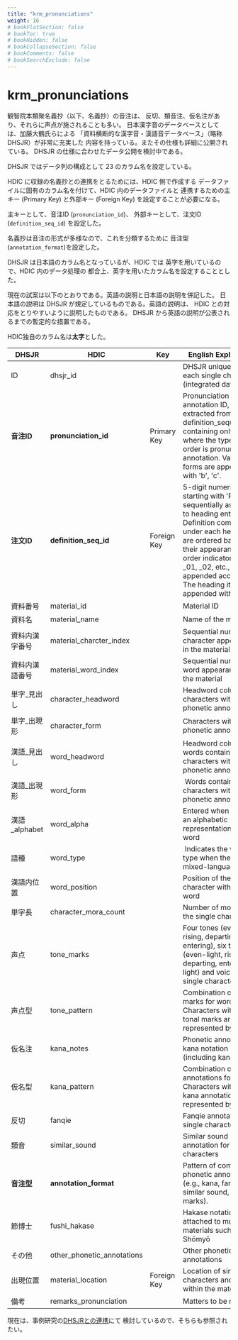 ```yaml
---
title: "krm_pronunciations"
weight: 16
# bookFlatSection: false
# bookToc: true
# bookHidden: false
# bookCollapseSection: false
# bookComments: false
# bookSearchExclude: false
---
```


# krm_pronunciations


観智院本類聚名義抄（以下、名義抄）の音注は、
反切、類音注、仮名注があり、それらに声点が施されることも多い。
日本漢字音のデータベースとしては、加藤大鶴氏らによる
「資料横断的な漢字音・漢語音データベース」（略称 DHSJR）が非常に充実した
内容を持っている。またその仕様も詳細に公開されている。
DHSJR の仕様に合わせたデータ公開を検討中である。


DHSJR ではデータ列の構成として 23 のカラム名を設定している。

HDIC に収録の名義抄との連携をとるためには、HDIC 側で作成する
データファイルに固有のカラム名を付けて、HDIC 内のデータファイルと
連携するための主キー (Primary Key) と外部キー (Foreign Key) 
を設定することが必要になる。

主キーとして、音注ID (`pronunciation_id`)、
外部キーとして、注文ID (`definition_seq_id`) を設定した。

名義抄は音注の形式が多様なので、これを分類するために
音注型 (`annotation_format`)を設定した。

DHSJR は日本語のカラム名となっているが、HDIC では
英字を用いているので、HDIC 内のデータ処理の
都合上、英字を用いたカラム名を設定することとした。

現在の試案は以下のとおりである。英語の説明と日本語の説明を併記した。
日本語の説明は DHSJR が規定しているものである。英語の説明は、
HDIC との対応をとりやすいように説明したものである。
DHSJR から英語の説明が公表されるまでの暫定的な措置である。

HDIC独自のカラム名は**太字**とした。

| DHSJR  | HDIC | Key         | English Explanation     | Japanese Explanation         |
|-------------|----------------------------|-------------|------|----------------------|
| ID        | dhsjr_id      |             | DHSJR unique ID for each single character (integrated data only)     | 単字ごとのユニークID（統合データのみ）    |
| **音注ID**        | **pronunciation_id**     | Primary Key | Pronunciation annotation ID, extracted from definition_sequence_id, containing only entries where the type of order is pronunciation annotation. Variant forms are appended with 'b', 'c'.    | 音注ID。kr_definition_sequence_idから、注文の種類が音注のものだけを取り出したもの。変異形を追加したものには末尾にxを付した。 |
| **注文ID**        | **definition_seq_id**     | Foreign Key | 5-digit numeric ID starting with 'F', sequentially assigned to heading entries. Definition components under each heading are ordered based on their appearance, and order indicators like _01, _02, etc., are appended accordingly. The heading itself is appended with _00. | 連番で与えられるFで始まる5桁の見出しの数値IDに加えて、見出しの下に記される注文の各要素を出現順に区分し、出現の順番に_01、_02のように追加したもの。見出しには_00を追加する。 |
| 資料番号        | material_id      |             | Material ID  | 資料ID       |
| 資料名         | material_name      |             | Name of the material      | 資料の名称  |
| 資料内漢字番号     | material_charcter_index   |             | Sequential number of character appearance in the material    | 漢字の資料内出現順の通し番号      |
| 資料内漢語番号     | material_word_index        |             | Sequential number of word appearance in the material     | 漢語の資料内出現順の通し番号       |
| 単字_見出し      | character_headword         |             | Headword column of characters with phonetic annotations    | 音注が付された漢字の見出し列   |
| 単字_出現形      | character_form      |             | Characters with phonetic annotations    | 音注が付された漢字            |
| 漢語_見出し      | word_headword        |             | Headword column of words containing characters with phonetic annotations   | 音注が付された漢字を含む漢語の見出し列      |
| 漢語_出現形      | word_form      |             |  Words containing characters with phonetic annotations    | 音注が付された漢字を含む漢語         |
| 漢語_alphabet | word_alpha                 |             | Entered when there is an alphabetic representation of the word      | 欧文による漢語の表記がある場合に入力されている。                                                                     |
| 語種          | word_type                  |             |  Indicates the word type when there are mixed-language words    | 混種語がある場合に、語種を示す。    |
| 漢語内位置       | word_position              |             | Position of the single character within the word   | 漢語内での単字の位置      |
| 単字長         | character_mora_count       |             | Number of morae for the single character     | 単字の拍数     |
| 声点          | tone_marks   |             | Four tones (even, rising, departing, entering), six tones (even-light, rising, departing, entering-light) and voicing for single characters     | 単字に対する四声（平上去入）、六声（平平軽上去入軽入）及び清濁。     |
| 声点型         | tone_pattern               |             | Combination of tonal marks for words. Characters without tonal marks are represented by *       | 漢語に対する声点の組合せ。声点がない単字については＊で表す。    |
| 仮名注         | kana_notes   |             | Phonetic annotation in kana notation (including kana fanqie)     | 仮名表記による字音注（仮名反切を含む）                                                                          |
| 仮名型         | kana_pattern               |             | Combination of kana annotations for words. Characters without kana annotations are represented by *.         | 漢語に対する仮名注の組合せ。仮名注がない単字については＊で表す。      |
| 反切          | fanqie                     |             | Fanqie annotation for single characters     | 単字に対する反切注      |
| 類音          | similar_sound              |             | Similar sound annotation for single characters    | 単字に対する類音注         |
| **音注型**         | **annotation_format**          |             | Pattern of combined phonetic annotations (e.g., kana, fanqie, similar sound, tone marks).  | 仮名注、反切、類音、声点などの複数の音注が組み合わさった形式のパターン。    |
| 節博士         | fushi_hakase               |             | Hakase notation attached to musical materials such as Shōmyō   | 声明等音楽資料に付される博士譜など        |
| その他         | other_phonetic_annotations |             | Other phonetic annotations      | その他の音注                                                                                       |
| 出現位置        | material_location          | Foreign Key | Location of single characters and words within the material       | 資料内の単字・漢語の所在                                                                                 |
| 備考          | remarks_pronunciation      |             | Matters to be noted         | 注記すべき事柄           |

現在は、事例研究の[DHSJRとの連携](/docs/notes/krm-main/case-study/5/)にて
検討しているので、そちらも参照されたい。




